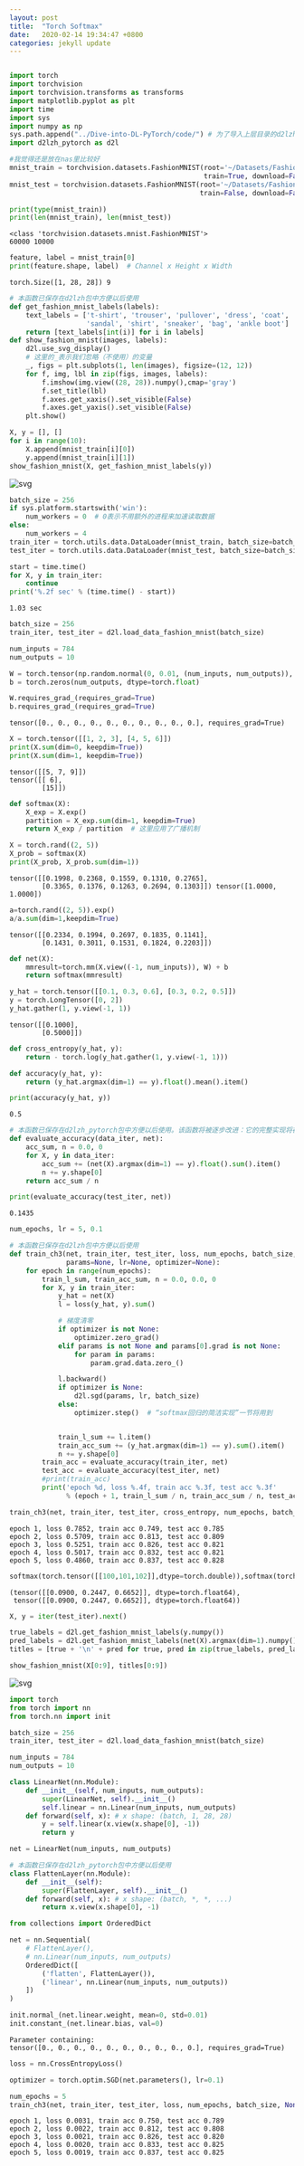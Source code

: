 ```yaml
---
layout: post
title:  "Torch Softmax"
date:   2020-02-14 19:34:47 +0800
categories: jekyll update
---
```


```

```

```python
import torch
import torchvision
import torchvision.transforms as transforms
import matplotlib.pyplot as plt
import time
import sys
import numpy as np
sys.path.append("../Dive-into-DL-PyTorch/code/") # 为了导入上层目录的d2lzh_pytorch
import d2lzh_pytorch as d2l
```


```python
#我觉得还是放在nas里比较好
mnist_train = torchvision.datasets.FashionMNIST(root='~/Datasets/FashionMNIST', 
                                                train=True, download=False, transform=transforms.ToTensor())
mnist_test = torchvision.datasets.FashionMNIST(root='~/Datasets/FashionMNIST', 
                                               train=False, download=False, transform=transforms.ToTensor())
```


```python
print(type(mnist_train))
print(len(mnist_train), len(mnist_test))
```

    <class 'torchvision.datasets.mnist.FashionMNIST'>
    60000 10000



```python
feature, label = mnist_train[0]
print(feature.shape, label)  # Channel x Height x Width
```

    torch.Size([1, 28, 28]) 9



```python
# 本函数已保存在d2lzh包中方便以后使用
def get_fashion_mnist_labels(labels):
    text_labels = ['t-shirt', 'trouser', 'pullover', 'dress', 'coat',
                   'sandal', 'shirt', 'sneaker', 'bag', 'ankle boot']
    return [text_labels[int(i)] for i in labels]
def show_fashion_mnist(images, labels):
    d2l.use_svg_display()
    # 这里的_表示我们忽略（不使用）的变量
    _, figs = plt.subplots(1, len(images), figsize=(12, 12))
    for f, img, lbl in zip(figs, images, labels):
        f.imshow(img.view((28, 28)).numpy(),cmap='gray')
        f.set_title(lbl)
        f.axes.get_xaxis().set_visible(False)
        f.axes.get_yaxis().set_visible(False)
    plt.show()
```


```python
X, y = [], []
for i in range(10):
    X.append(mnist_train[i][0])
    y.append(mnist_train[i][1])
show_fashion_mnist(X, get_fashion_mnist_labels(y))
```


![svg](output_5_0.svg)



```python
batch_size = 256
if sys.platform.startswith('win'):
    num_workers = 0  # 0表示不用额外的进程来加速读取数据
else:
    num_workers = 4
train_iter = torch.utils.data.DataLoader(mnist_train, batch_size=batch_size, shuffle=True, num_workers=num_workers)
test_iter = torch.utils.data.DataLoader(mnist_test, batch_size=batch_size, shuffle=False, num_workers=num_workers)
```


```python
start = time.time()
for X, y in train_iter:
    continue
print('%.2f sec' % (time.time() - start))
```

    1.03 sec



```python
batch_size = 256
train_iter, test_iter = d2l.load_data_fashion_mnist(batch_size)
```


```python
num_inputs = 784
num_outputs = 10

W = torch.tensor(np.random.normal(0, 0.01, (num_inputs, num_outputs)), dtype=torch.float)
b = torch.zeros(num_outputs, dtype=torch.float)
```


```python
W.requires_grad_(requires_grad=True)
b.requires_grad_(requires_grad=True) 
```




    tensor([0., 0., 0., 0., 0., 0., 0., 0., 0., 0.], requires_grad=True)




```python
X = torch.tensor([[1, 2, 3], [4, 5, 6]])
print(X.sum(dim=0, keepdim=True))
print(X.sum(dim=1, keepdim=True))
```

    tensor([[5, 7, 9]])
    tensor([[ 6],
            [15]])



```python
def softmax(X):
    X_exp = X.exp()
    partition = X_exp.sum(dim=1, keepdim=True)
    return X_exp / partition  # 这里应用了广播机制
```


```python
X = torch.rand((2, 5))
X_prob = softmax(X)
print(X_prob, X_prob.sum(dim=1))
```

    tensor([[0.1998, 0.2368, 0.1559, 0.1310, 0.2765],
            [0.3365, 0.1376, 0.1263, 0.2694, 0.1303]]) tensor([1.0000, 1.0000])



```python
a=torch.rand((2, 5)).exp()
a/a.sum(dim=1,keepdim=True)
```




    tensor([[0.2334, 0.1994, 0.2697, 0.1835, 0.1141],
            [0.1431, 0.3011, 0.1531, 0.1824, 0.2203]])




```python
def net(X):
    mmresult=torch.mm(X.view((-1, num_inputs)), W) + b
    return softmax(mmresult)
```


```python
y_hat = torch.tensor([[0.1, 0.3, 0.6], [0.3, 0.2, 0.5]])
y = torch.LongTensor([0, 2])
y_hat.gather(1, y.view(-1, 1))
```




    tensor([[0.1000],
            [0.5000]])




```python
def cross_entropy(y_hat, y):
    return - torch.log(y_hat.gather(1, y.view(-1, 1)))
```


```python
def accuracy(y_hat, y):
    return (y_hat.argmax(dim=1) == y).float().mean().item()
```


```python
print(accuracy(y_hat, y))
```

    0.5



```python
# 本函数已保存在d2lzh_pytorch包中方便以后使用。该函数将被逐步改进：它的完整实现将在“图像增广”一节中描述
def evaluate_accuracy(data_iter, net):
    acc_sum, n = 0.0, 0
    for X, y in data_iter:
        acc_sum += (net(X).argmax(dim=1) == y).float().sum().item()
        n += y.shape[0]
    return acc_sum / n
```


```python
print(evaluate_accuracy(test_iter, net))
```

    0.1435



```python
num_epochs, lr = 5, 0.1

# 本函数已保存在d2lzh包中方便以后使用
def train_ch3(net, train_iter, test_iter, loss, num_epochs, batch_size,
              params=None, lr=None, optimizer=None):
    for epoch in range(num_epochs):
        train_l_sum, train_acc_sum, n = 0.0, 0.0, 0
        for X, y in train_iter:
            y_hat = net(X)
            l = loss(y_hat, y).sum()

            # 梯度清零
            if optimizer is not None:
                optimizer.zero_grad()
            elif params is not None and params[0].grad is not None:
                for param in params:
                    param.grad.data.zero_()

            l.backward()
            if optimizer is None:
                d2l.sgd(params, lr, batch_size)
            else:
                optimizer.step()  # “softmax回归的简洁实现”一节将用到


            train_l_sum += l.item()
            train_acc_sum += (y_hat.argmax(dim=1) == y).sum().item()
            n += y.shape[0]
        train_acc = evaluate_accuracy(train_iter, net)
        test_acc = evaluate_accuracy(test_iter, net)
        #print(train_acc)
        print('epoch %d, loss %.4f, train acc %.3f, test acc %.3f'
              % (epoch + 1, train_l_sum / n, train_acc_sum / n, test_acc))


```


```python
train_ch3(net, train_iter, test_iter, cross_entropy, num_epochs, batch_size, [W, b], lr)

```

    epoch 1, loss 0.7852, train acc 0.749, test acc 0.785
    epoch 2, loss 0.5709, train acc 0.813, test acc 0.809
    epoch 3, loss 0.5251, train acc 0.826, test acc 0.821
    epoch 4, loss 0.5017, train acc 0.832, test acc 0.821
    epoch 5, loss 0.4860, train acc 0.837, test acc 0.828



```python
softmax(torch.tensor([[100,101,102]],dtype=torch.double)),softmax(torch.tensor([[-2,-1,0]],dtype=torch.double))
```




    (tensor([[0.0900, 0.2447, 0.6652]], dtype=torch.float64),
     tensor([[0.0900, 0.2447, 0.6652]], dtype=torch.float64))




```python
X, y = iter(test_iter).next()

true_labels = d2l.get_fashion_mnist_labels(y.numpy())
pred_labels = d2l.get_fashion_mnist_labels(net(X).argmax(dim=1).numpy())
titles = [true + '\n' + pred for true, pred in zip(true_labels, pred_labels)]

show_fashion_mnist(X[0:9], titles[0:9])
```


![svg](output_25_0.svg)



```python
import torch
from torch import nn
from torch.nn import init
```


```python
batch_size = 256
train_iter, test_iter = d2l.load_data_fashion_mnist(batch_size)
```


```python
num_inputs = 784
num_outputs = 10

class LinearNet(nn.Module):
    def __init__(self, num_inputs, num_outputs):
        super(LinearNet, self).__init__()
        self.linear = nn.Linear(num_inputs, num_outputs)
    def forward(self, x): # x shape: (batch, 1, 28, 28)
        y = self.linear(x.view(x.shape[0], -1))
        return y

net = LinearNet(num_inputs, num_outputs)
```


```python
# 本函数已保存在d2lzh_pytorch包中方便以后使用
class FlattenLayer(nn.Module):
    def __init__(self):
        super(FlattenLayer, self).__init__()
    def forward(self, x): # x shape: (batch, *, *, ...)
        return x.view(x.shape[0], -1)
```


```python
from collections import OrderedDict

net = nn.Sequential(
    # FlattenLayer(),
    # nn.Linear(num_inputs, num_outputs)
    OrderedDict([
        ('flatten', FlattenLayer()),
        ('linear', nn.Linear(num_inputs, num_outputs))
    ])
)
```


```python
init.normal_(net.linear.weight, mean=0, std=0.01)
init.constant_(net.linear.bias, val=0) 
```




    Parameter containing:
    tensor([0., 0., 0., 0., 0., 0., 0., 0., 0., 0.], requires_grad=True)




```python
loss = nn.CrossEntropyLoss()
```


```python
optimizer = torch.optim.SGD(net.parameters(), lr=0.1)
```


```python
num_epochs = 5
train_ch3(net, train_iter, test_iter, loss, num_epochs, batch_size, None, None, optimizer)
```

    epoch 1, loss 0.0031, train acc 0.750, test acc 0.789
    epoch 2, loss 0.0022, train acc 0.812, test acc 0.808
    epoch 3, loss 0.0021, train acc 0.826, test acc 0.820
    epoch 4, loss 0.0020, train acc 0.833, test acc 0.825
    epoch 5, loss 0.0019, train acc 0.837, test acc 0.825



